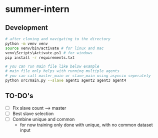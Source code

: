 # summer-intern
## Development

``` bash
# after cloning and navigating to the directory
python -m venv venv
source venv/bin/activate # for linux and mac
venv\Scripts\Activate.ps1 # for windows
pip install -r requirements.txt

# you can run main file like below example
# main file only helps with running multiple agents
# you can call master_main or slave_main using asyncio seperately
python src/main.py --slave agent1 agent2 agent3 agent4

```

## TO-DO's
- [ ] Fix slave count --> master
- [ ] Best slave selection
- [ ] Combine unique and common
    - for now training only done with unique, with no common dataset input 
